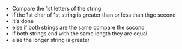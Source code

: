 * Compare the 1st letters of the string
* if the 1st char of 1st string is greater than or less than thge second
* it's done
* else if both strings are the same compare the socond
* if both strings end with the same length they are equal
* else the longer string is greater